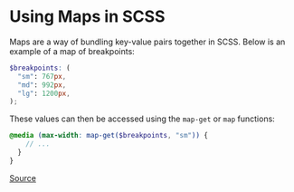 # Using Maps in SCSS

Maps are a way of bundling key-value pairs together in SCSS. Below is an example of a map of breakpoints:

```scss
$breakpoints: (
  "sm": 767px,
  "md": 992px,
  "lg": 1200px,
);
```

These values can then be accessed using the `map-get` or `map` functions:

```scss
@media (max-width: map-get($breakpoints, "sm")) {
    // ...
  }
}
```

[Source](https://sass-lang.com/documentation/values/maps)
